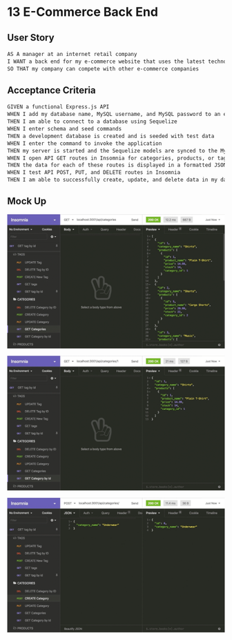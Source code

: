 # 13 E-Commerce Back End


## User Story

```md
AS A manager at an internet retail company
I WANT a back end for my e-commerce website that uses the latest technologies
SO THAT my company can compete with other e-commerce companies
```

## Acceptance Criteria

```md
GIVEN a functional Express.js API
WHEN I add my database name, MySQL username, and MySQL password to an environment variable file
THEN I am able to connect to a database using Sequelize
WHEN I enter schema and seed commands
THEN a development database is created and is seeded with test data
WHEN I enter the command to invoke the application
THEN my server is started and the Sequelize models are synced to the MySQL database
WHEN I open API GET routes in Insomnia for categories, products, or tags
THEN the data for each of these routes is displayed in a formatted JSON
WHEN I test API POST, PUT, and DELETE routes in Insomnia
THEN I am able to successfully create, update, and delete data in my database
```
## Mock Up
![In Insomnia, the user tests “GET tags,” “GET Categories,” and “GET All Products.”.](./Assets/13-orm-homework-demo-01.gif)

![In Insomnia, the user tests “GET tag by id,” “GET Category by ID,” and “GET One Product.”](./Assets/13-orm-homework-demo-02.gif)

![In Insomnia, the user tests “DELETE Category by ID,” “CREATE Category,” and “UPDATE Category.”](./Assets/13-orm-homework-demo-03.gif)
